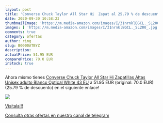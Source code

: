 ```yaml
---
layout: post
title: 'Converse Chuck Taylor All Star Hi  Zapat al 25.79 % de descuento'
date: 2020-09-30 10:58:23
thumbnailImage: 'https://m.media-amazon.com/images/I/31nrnklBGCL._SL200_.jpg'
images: [ 'https://m.media-amazon.com/images/I/31nrnklBGCL._SL200_.jpg' ]
comments: true
category: ofertas
author: ring
slug: B0000ATBYZ
description:
actualPrice: 51.95 EUR
comparePrice: 70.0 EUR
inStock: true
---
```


Ahora mismo tienes [Converse Chuck Taylor All Star Hi  Zapatillas Altas Unisex adulto  Blanco  Optical White   43 EU](https://www.amazon.com/dp/B0000ATBYZ/?tag=redken08-20) a 51.95 EUR (original: 70.0 EUR) (25.79 %  de descuento) en el siguiente enlace!

[![](https://m.media-amazon.com/images/I/31nrnklBGCL._SL200_.jpg)](https://www.amazon.com/dp/B0000ATBYZ/?tag=redken08-20)

[Visítala!!!](https://www.amazon.com/dp/B0000ATBYZ/?tag=redken08-20)

[Consulta otras ofertas en nuestro canal de telegram](https://t.me/s/ofertas25)
